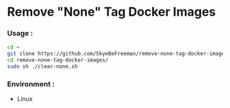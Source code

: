 # Remove "None" Tag Docker Images

### Usage :
```bash
cd ~
git clone https://github.com/SkyeBeFreeman/remove-none-tag-docker-images.git
cd remove-none-tag-docker-images/
sudo sh ./clear-none.sh
```

### Environment :

- Linux 
